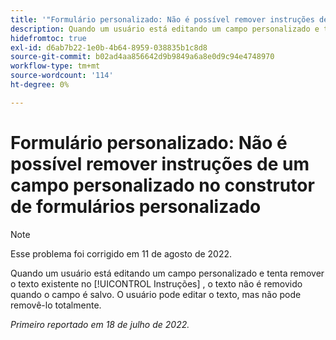 ```yaml
---
title: '"Formulário personalizado: Não é possível remover instruções de um campo personalizado no construtor de formulários personalizado'''
description: Quando um usuário está editando um campo personalizado e tenta remover o texto existente no [!UICONTROL Instruções] , o texto não é removido quando o campo é salvo. O usuário pode editar o texto, mas não pode removê-lo totalmente.
hidefromtoc: true
exl-id: d6ab7b22-1e0b-4b64-8959-038835b1c8d8
source-git-commit: b02ad4aa856642d9b9849a6a8e0d9c94e4748970
workflow-type: tm+mt
source-wordcount: '114'
ht-degree: 0%

---
```


# Formulário personalizado: Não é possível remover instruções de um campo personalizado no construtor de formulários personalizado

>[!NOTE]
>
> Esse problema foi corrigido em 11 de agosto de 2022.

Quando um usuário está editando um campo personalizado e tenta remover o texto existente no [!UICONTROL Instruções] , o texto não é removido quando o campo é salvo. O usuário pode editar o texto, mas não pode removê-lo totalmente.

_Primeiro reportado em 18 de julho de 2022._
